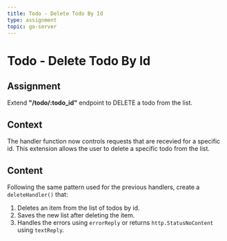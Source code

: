 ```yaml
---
title: Todo - Delete Todo By Id
type: assignment
topic: go-server
---
```


# Todo - Delete Todo By Id

## Assignment

Extend **"/todo/:todo_id"** endpoint to DELETE a todo from the list.

## Context

The handler function now controls requests that are recevied for a specific id. This extension allows the user to delete a specific todo from the list.

## Content

Following the same pattern used for the previous handlers, create a `deleteHandler()` that:

1. Deletes an item from the list of todos by id.
2. Saves the new list after deleting the item.
3. Handles the errors using `errorReply` or returns `http.StatusNoContent` using `textReply`.
